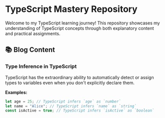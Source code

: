 # TypeScript Mastery Repository

Welcome to my TypeScript learning journey! This repository showcases my understanding of TypeScript concepts through both explanatory content and practical assignments.

## 📚 Blog Content

### Type Inference in TypeScript

TypeScript has the extraordinary ability to automatically detect or assign types to variables even when you don't explicitly declare them.

**Examples:**

```typescript
let age = 25; // TypeScript infers `age` as `number`
let name = "Alice"; // TypeScript infers `name` as `string`
const isActive = true; // TypeScript infers `isActive` as `boolean`
```
